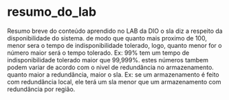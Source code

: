 # resumo_do_lab
Resumo breve do conteúdo aprendido no LAB da DIO
o sla diz a respeito da disponibilidade do sistema. de modo que quanto mais proximo de 100, menor sera o tempo de indisponibilidade tolerado, logo, quanto menor for o número maior será o tempo tolerado. Ex: 99% tem um tempo de indisponibilidade tolerado maior que 99,999%. estes números tambem podem variar de acordo com o nivel de redundância no armazenamento. quanto maior a redundância, maior o sla. Ex: se um armazenamento é feito com redundância local, ele terá um sla menor que um armazenamento com redundância por região.
